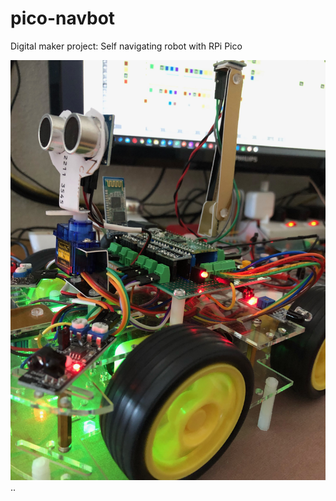 # pico-navbot
Digital maker project: Self navigating robot with RPi Pico 

![Testing](https://github.com/janvansch/pico-navbot/blob/main/images/Testing.JPG)..
